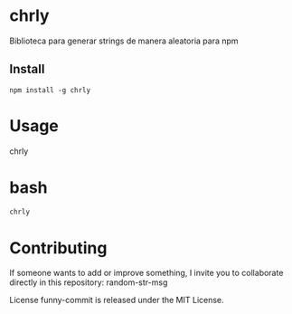 # chrly
Biblioteca para generar strings de manera aleatoria para npm

## Install

```npm
npm install -g chrly
```

# Usage
chrly

# bash
```bash
chrly
```

# Contributing
If someone wants to add or improve something, I invite you to collaborate directly in this repository: random-str-msg

License
funny-commit is released under the MIT License.